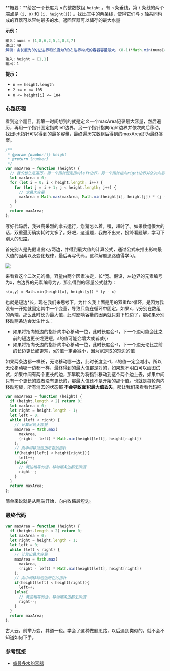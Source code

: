 **概要：**给定一个长度为 `n` 的整数数组 `height` 。有 `n` 条垂线，第 `i` 条线的两个端点是 `(i, 0)` 和 `(i, height[i])` 。找出其中的两条线，使得它们与 `x` 轴共同构成的容器可以容纳最多的水。返回容器可以储存的最大水量

**示例：**

```js
输入：nums = [1,8,6,2,5,4,8,3,7]
输出：49
解锁：由长度为8的左边界和长度为7的右边界构成的容器容量最大，(8-1)*Math.min(nums[8], nums[1])=49

输入：height = [1,1]
输出：1
```

**提示：**

- `n == height.length`
- `2 <= n <= 105`
- `0 <= height[i] <= 104`



### 心路历程

看到这个题目，我第一时间想到的就是定义一个maxArea记录最大容量，然后遍历，再用一个指针固定指向left边界，另一个指针指向right边界并依次向后移动，找出left指针可以得到的最多容量，最终遍历完数组后得到的maxArea即为最终答案。

```js
/**
 * @param {number[]} height
 * @return {number}
 */
var maxArea = function (height) {
  // 我的想法是遍历，用一个指针固定指向left边界，另一个指针指向right边界并依次向后移动，找出left指针可以得到的最多容量
  let maxArea = 0;
  for (let i = 0; i < height.length; i++) {
    for (let j = i + 1; j < height.length; j++) {
      // 求最大容量
      maxArea = Math.max(maxArea, Math.min(height[i], height[j]) * (j - i));
    }
  }
  return maxArea;
};
```

写好代码后，我兴高采烈的拿去运行，您猜怎么着，嘿，超时了。如果数组很大的话，双重遍历确实耗时太多了。好吧，这道题，我做不出来，投降看题解，学习下别人的思路。

首先别人是先假设出x,y两边，并得到最大值的计算公式，通过公式来推出影响最大值的因素以及变化规律，最后再写代码。这种解题思路值得学习。

![](https://cdn.jsdelivr.net/gh/pengpen1/blog-images/20240221110824.png)

来看看这个二次元的桶，容量由两个因素决定，长*宽。假设，左边界的元素编号为x，右边界的元素编号为y，那么得到的容量公式就为：

```test
s(x,y) = Math.min(height[x], height[y]) * (y - x)
```

也就是短边*长，现在我们来思考下，为什么我上面是用的双重for循环，是因为我没有一开始就固定其中一个变量，导致只能在循环中固定。如果x，y分别在数组的两端，那么此时长为最大值，此时影响容量的因素就只剩下短边了，那如果分别移动两条边会发生什么：

- 如果将指向短边的指针向中心移动一位，此时长度会-1，下一个边可能会比之前的短边更长或更短，s的值可能会增大或者减小
- 如果将指向长边的指针向中心移动一位，此时长度会-1，下一个边无论比之前的长边更长或更短，s的值一定会减小，因为宽是取的短边的值

如果两条边都一样长，无论移动哪一边，此时长度会-1，s的值一定会减小，所以无论移动哪一边都一样，最终得到的最大值都是对的，如果想不明白可以画图试试，如果中间有两个更长的边，那早晚为将指针移动到这个两个边上去，如果中间只有一个更长的或者没有更长的，那最大值还不是开始的那个值。也就是每轮向内移动短板，所有消去的状态都 **不会导致面积最大值丢失**，那让我们来看看代码吧

```js
var maxArea2 = function (height) {
  if (height.length < 2) return 0;
  let maxArea = 0;
  let right = height.length - 1;
  let left = 0;
  while (left < right) {
    // 计算出最大容量
    maxArea = Math.max(
      maxArea,
      (right - left) * Math.min(height[left], height[right])
    );
    // 向中间移动短边所在的指针
    if(height[left] < height[right]){
      left++;
    }else{
      // 两边相等的话，移动哪条边都无所谓
      right--;
    }
  }
  return maxArea;
};
```

简单来说就是从两端开始，向内收缩最短边。



### 最终代码

```js
var maxArea = function (height) {
  if (height.length < 2) return 0;
  let maxArea = 0;
  let right = height.length - 1;
  let left = 0;
  while (left < right) {
    // 计算出最大容量
    maxArea = Math.max(
      maxArea,
      (right - left) * Math.min(height[left], height[right])
    );
    // 向中间移动短边所在的指针
    if(height[left] < height[right]){
      left++;
    }else{
      // 两边相等的话，移动哪条边都无所谓
      right--;
    }
  }
  return maxArea;
};
```

古人云，前举万变，其道一也。学会了这种做题思路，以后遇到类似的，就不会不知道如何下手。



### 参考链接

- [盛最多水的容器](https://leetcode.cn/problems/container-with-most-water/description/?envType=study-plan-v2&envId=top-100-liked)

